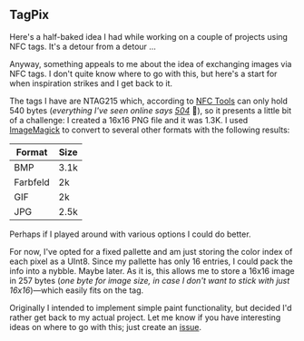 
## TagPix

Here's a half-baked idea I had while working on a couple of projects using NFC tags. It's a detour
from a detour ...

Anyway, something appeals to me about the idea of exchanging images via NFC tags. I don't quite know
where to go with this, but here's a start for when inspiration strikes and I get back to it.

The tags I have are NTAG215 which, according to [NFC Tools](https://apps.apple.com/us/app/nfc-tools/id1252962749) can only hold 540 bytes (_everything I've seen online
says [504](https://www.nxp.com/products/rfid-nfc/nfc-hf/ntag-for-tags-and-labels/ntag-213-215-216-nfc-forum-type-2-tag-compliant-ic-with-144-504-888-bytes-user-memory:NTAG213_215_216#:~:text=NTAG%20213%2C%20NTAG%20215%2C%20and,NFC%2Dcompliant%20Proximity%20Coupling%20Devices.)_ 🤷), so it presents a little bit of a challenge: I created a 16x16 PNG file and it was 
1.3K. I used [ImageMagick](https://imagemagick.org/) to convert to several other formats with the following results:

Format | Size
------ | ----
BMP | 3.1k
Farbfeld | 2k
GIF | 2k
JPG | 2.5k




Perhaps if I played around with various options I could do better.

For now, I've opted for a fixed pallette and am just storing the color index of each pixel as a UInt8.
Since my pallette has only 16 entries, I could pack the info into a nybble. Maybe later.  As it is,
this allows me to store a 16x16 image in 257 bytes (_one byte for image size, in case I don't want to stick with just 16x16_)&mdash;which easily fits on the tag.

Originally I intended to implement simple paint functionality, but decided I'd rather get back to my actual project. Let me know if 
you have interesting ideas on where to go with this; just create an [issue](https://github.com/profburke/tagpix/issues).